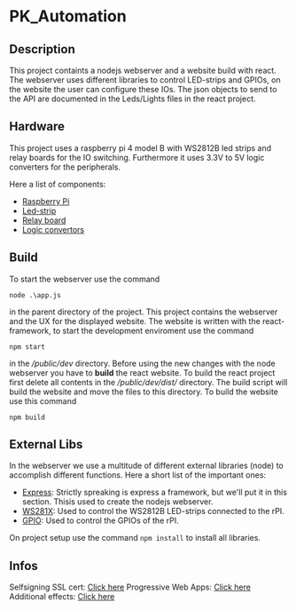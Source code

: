 # PK_Automation

## Description

This project containts a nodejs webserver and a website build with react. The webserver uses different libraries to
control LED-strips and GPIOs, on the website the user can configure these IOs.
The json objects to send to the API are documented in the Leds/Lights files in the react project.

## Hardware

This project uses a raspberry pi 4 model B with WS2812B led strips and relay boards for the IO switching.
Furthermore it uses 3.3V to 5V logic converters for the peripherals.

Here a list of components:

* [Raspberry Pi]()
* [Led-strip]()
* [Relay board]()
* [Logic convertors]()

## Build

To start the webserver use the command

`node .\app.js`

in the parent directory of the project. This project contains the webserver and the UX for the displayed website.
The website is written with the react-framework, to start the development enviroment use the command

`npm start`

in the */public/dev* directory. Before using the new changes with the node webserver you have to **build** the react website.
To build the react project first delete all contents in the */public/dev/dist/* directory.
The build script will build the website and move the files to this directory. To build the website use this command

`npm build`

## External Libs

In the webserver we use a multitude of different external libraries (node) to accomplish different functions.
Here a short list of the important ones:

* [Express](https://expressjs.com/):
  Strictly spreaking is express a framework, but we'll put it in this section. Thisis used to create the nodejs webserver.
* [WS281X](https://www.npmjs.com/package/rpi-ws281x-native-fixed):
  Used to control the WS2812B LED-strips connected to the rPI.
* [GPIO](https://www.npmjs.com/package/rpi-gpio):
  Used to control the GPIOs of the rPI.

On project setup use the command `npm install` to install all libraries.

## Infos

Selfsigning SSL cert: [Click here](https://stackoverflow.com/questions/11744975/enabling-https-on-express-js)
Progressive Web Apps: [Click here](https://developer.mozilla.org/en-US/docs/Web/Progressive_web_apps)
Additional effects: [Click here](https://www.tweaking4all.com/hardware/arduino/adruino-led-strip-effects/)